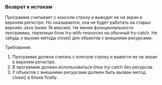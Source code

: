 
### Возврат к истокам

Программа считывает с консоли строку и выводит ее на экран в верхнем регистре. Но оказывается, она не будет работать
на старых версиях Java (ниже 7й версии). Не меняя функциональности программы, перепиши блок try-with-resources на обычный try-catch.
Не забудь о вызове метода close() для объектов с внешними ресурсами.


Требования:
1.	Программа должна считать с консоли строку и вывести ее на экран в верхнем регистре.
2.	В программе должен использоваться блок try-catch без ресурсов.
3.	У объектов с внешними ресурсами должен быть вызван метод close() в блоке finally.


